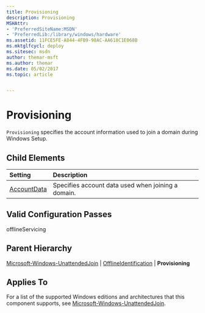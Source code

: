 ```yaml
---
title: Provisioning
description: Provisioning
MSHAttr:
- 'PreferredSiteName:MSDN'
- 'PreferredLib:/library/windows/hardware'
ms.assetid: 11FCE5FE-A844-4FB9-98AC-AA618C1E068B
ms.mktglfcycl: deploy
ms.sitesec: msdn
author: themar-msft
ms.author: themar
ms.date: 05/02/2017
ms.topic: article


---
```

# Provisioning

`Provisioning` specifies the account information used to join a domain during Windows Setup.

## Child Elements

| Setting                 | Description                                                                           |
|:------------------------|:--------------------------------------------------------------------------------------|
| [AccountData](microsoft-windows-unattendedjoin-offlineidentification-provisioning-accountdata.md) | Specifies account data used when joining a domain. |

## Valid Configuration Passes

offlineServicing

## Parent Hierarchy

[Microsoft-Windows-UnattendedJoin](microsoft-windows-unattendedjoin.md) | [OfflineIdentification](microsoft-windows-unattendedjoin-offlineidentification.md) | **Provisioning**

## Applies To

For a list of the supported Windows editions and architectures that this component supports, see [Microsoft-Windows-UnattendedJoin](microsoft-windows-unattendedjoin.md).
